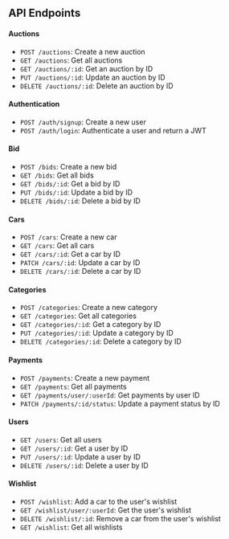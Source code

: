 ## API Endpoints

#### Auctions

- `POST /auctions`: Create a new auction
- `GET /auctions`: Get all auctions
- `GET /auctions/:id`: Get an auction by ID
- `PUT /auctions/:id`: Update an auction by ID
- `DELETE /auctions/:id`: Delete an auction by ID

#### Authentication

- `POST /auth/signup`: Create a new user
- `POST /auth/login`: Authenticate a user and return a JWT

#### Bid

- `POST /bids`: Create a new bid
- `GET /bids`: Get all bids
- `GET /bids/:id`: Get a bid by ID
- `PUT /bids/:id`: Update a bid by ID
- `DELETE /bids/:id`: Delete a bid by ID

#### Cars

- `POST /cars`: Create a new car
- `GET /cars`: Get all cars
- `GET /cars/:id`: Get a car by ID
- `PATCH /cars/:id`: Update a car by ID
- `DELETE /cars/:id`: Delete a car by ID

#### Categories

- `POST /categories`: Create a new category
- `GET /categories`: Get all categories
- `GET /categories/:id`: Get a category by ID
- `PUT /categories/:id`: Update a category by ID
- `DELETE /categories/:id`: Delete a category by ID

#### Payments

- `POST /payments`: Create a new payment
- `GET /payments`: Get all payments
- `GET /payments/user/:userId`: Get payments by user ID
- `PATCH /payments/:id/status`: Update a payment status by ID

#### Users

- `GET /users`: Get all users
- `GET /users/:id`: Get a user by ID
- `PUT /users/:id`: Update a user by ID
- `DELETE /users/:id`: Delete a user by ID

#### Wishlist

- `POST /wishlist`: Add a car to the user's wishlist
- `GET /wishlist/user/:userId`: Get the user's wishlist
- `DELETE /wishlist/:id`: Remove a car from the user's wishlist
- `GET /wishlist`: Get all wishlists

